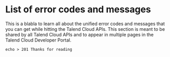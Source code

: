 # List of error codes and messages

This is a blabla to learn all about the unified error codes and messages that you can get while hitting the Talend Cloud APIs. This section is meant to be shared by all Talend Cloud APIs and to appear in multiple pages in the Talend Cloud Developer Portal.

```
echo > 201 Thanks for reading
```